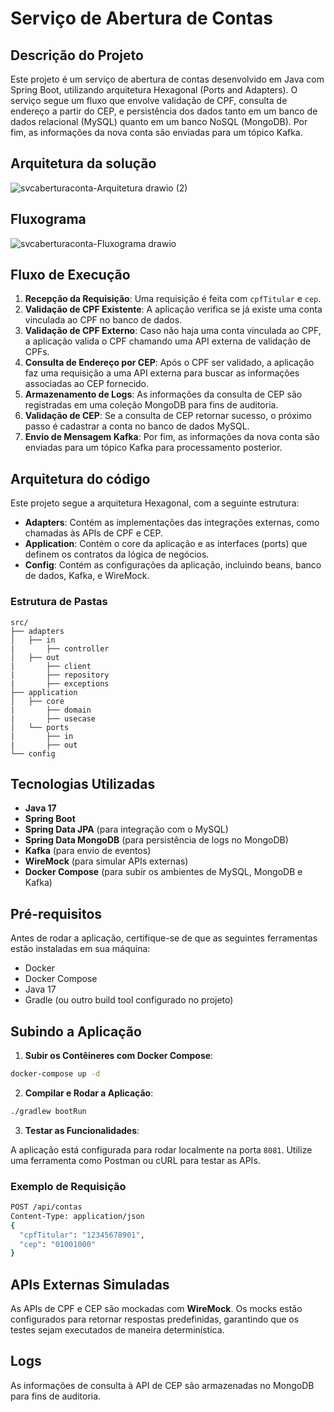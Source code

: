 # Serviço de Abertura de Contas

## Descrição do Projeto

Este projeto é um serviço de abertura de contas desenvolvido em Java com Spring Boot, utilizando arquitetura Hexagonal (Ports and Adapters). O serviço segue um fluxo que envolve validação de CPF, consulta de endereço a partir do CEP, e persistência dos dados tanto em um banco de dados relacional (MySQL) quanto em um banco NoSQL (MongoDB). Por fim, as informações da nova conta são enviadas para um tópico Kafka.

## Arquitetura da solução

![svcaberturaconta-Arquitetura drawio (2)](https://github.com/user-attachments/assets/bb9071ba-4b16-401d-bcf7-e1d11ab13169)

## Fluxograma

![svcaberturaconta-Fluxograma drawio](https://github.com/user-attachments/assets/3e0f00f8-121b-4238-9808-194ed3acee03)

## Fluxo de Execução

1. **Recepção da Requisição**: Uma requisição é feita com `cpfTitular` e `cep`.
2. **Validação de CPF Existente**: A aplicação verifica se já existe uma conta vinculada ao CPF no banco de dados.
3. **Validação de CPF Externo**: Caso não haja uma conta vinculada ao CPF, a aplicação valida o CPF chamando uma API externa de validação de CPFs.
4. **Consulta de Endereço por CEP**: Após o CPF ser validado, a aplicação faz uma requisição a uma API externa para buscar as informações associadas ao CEP fornecido.
5. **Armazenamento de Logs**: As informações da consulta de CEP são registradas em uma coleção MongoDB para fins de auditoria.
6. **Validação de CEP**: Se a consulta de CEP retornar sucesso, o próximo passo é cadastrar a conta no banco de dados MySQL.
7. **Envio de Mensagem Kafka**: Por fim, as informações da nova conta são enviadas para um tópico Kafka para processamento posterior.

## Arquitetura do código

Este projeto segue a arquitetura Hexagonal, com a seguinte estrutura:

- **Adapters**: Contém as implementações das integrações externas, como chamadas às APIs de CPF e CEP.
- **Application**: Contém o core da aplicação e as interfaces (ports) que definem os contratos da lógica de negócios.
- **Config**: Contém as configurações da aplicação, incluindo beans, banco de dados, Kafka, e WireMock.

### Estrutura de Pastas

```
src/
├── adapters
│   ├── in
|       ├── controller
│   ├── out
|       ├── client
|       ├── repository
|       ├── exceptions
├── application
│   ├── core
|       ├── domain
|       ├── usecase
│   └── ports
|       ├── in
|       ├── out
└── config
```

## Tecnologias Utilizadas

- **Java 17**
- **Spring Boot**
- **Spring Data JPA** (para integração com o MySQL)
- **Spring Data MongoDB** (para persistência de logs no MongoDB)
- **Kafka** (para envio de eventos)
- **WireMock** (para simular APIs externas)
- **Docker Compose** (para subir os ambientes de MySQL, MongoDB e Kafka)

## Pré-requisitos

Antes de rodar a aplicação, certifique-se de que as seguintes ferramentas estão instaladas em sua máquina:

- Docker
- Docker Compose
- Java 17
- Gradle (ou outro build tool configurado no projeto)

## Subindo a Aplicação

1. **Subir os Contêineres com Docker Compose**:

```bash
docker-compose up -d
```

2. **Compilar e Rodar a Aplicação**:

```bash
./gradlew bootRun
```

3. **Testar as Funcionalidades**:

A aplicação está configurada para rodar localmente na porta `8081`. Utilize uma ferramenta como Postman ou cURL para testar as APIs.

### Exemplo de Requisição

```bash
POST /api/contas
Content-Type: application/json
{
  "cpfTitular": "12345678901",
  "cep": "01001000"
}
```

## APIs Externas Simuladas

As APIs de CPF e CEP são mockadas com **WireMock**. Os mocks estão configurados para retornar respostas predefinidas, garantindo que os testes sejam executados de maneira determinística.

## Logs

As informações de consulta à API de CEP são armazenadas no MongoDB para fins de auditoria.
